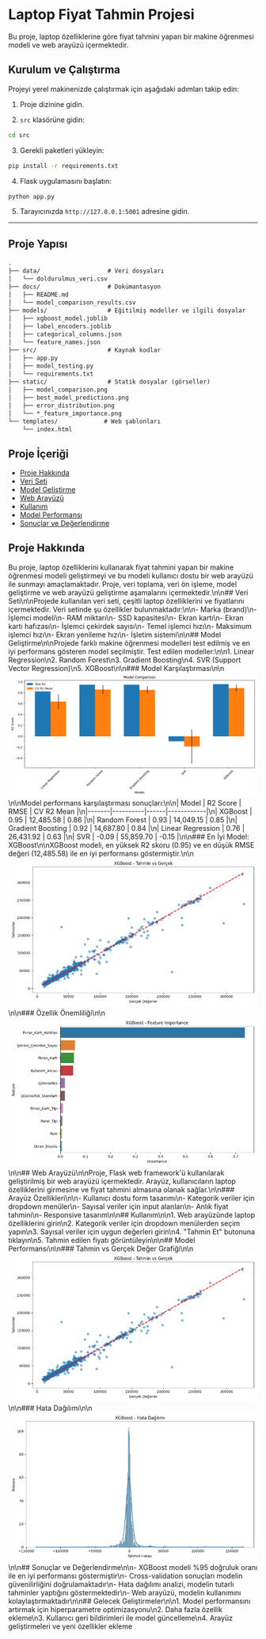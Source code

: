 # Laptop Fiyat Tahmin Projesi

Bu proje, laptop özelliklerine göre fiyat tahmini yapan bir makine öğrenmesi modeli ve web arayüzü içermektedir.

## Kurulum ve Çalıştırma

Projeyi yerel makinenizde çalıştırmak için aşağıdaki adımları takip edin:

1. Proje dizinine gidin.

2. `src` klasörüne gidin:
```bash
cd src
```

3. Gerekli paketleri yükleyin:
```bash
pip install -r requirements.txt
```

4. Flask uygulamasını başlatın:
```bash
python app.py
```

5. Tarayıcınızda `http://127.0.0.1:5001` adresine gidin.

---

## Proje Yapısı

```
.
├── data/                   # Veri dosyaları
│   └── doldurulmus_veri.csv
├── docs/                   # Dokümantasyon
│   ├── README.md
│   └── model_comparison_results.csv
├── models/                 # Eğitilmiş modeller ve ilgili dosyalar
│   ├── xgboost_model.joblib
│   ├── label_encoders.joblib
│   ├── categorical_columns.json
│   └── feature_names.json
├── src/                    # Kaynak kodlar
│   ├── app.py
│   ├── model_testing.py
│   └── requirements.txt
├── static/                 # Statik dosyalar (görseller)
│   ├── model_comparison.png
│   ├── best_model_predictions.png
│   ├── error_distribution.png
│   └── *_feature_importance.png
└── templates/             # Web şablonları
    └── index.html
```

## Proje İçeriği

- [Proje Hakkında](#proje-hakkında)
- [Veri Seti](#veri-seti)
- [Model Geliştirme](#model-geliştirme)
- [Web Arayüzü](#web-arayüzü)
- [Kullanım](#kullanım)
- [Model Performansı](#model-performansı)
- [Sonuçlar ve Değerlendirme](#sonuçlar-ve-değerlendirme)

## Proje Hakkında

Bu proje, laptop özelliklerini kullanarak fiyat tahmini yapan bir makine öğrenmesi modeli geliştirmeyi ve bu modeli kullanıcı dostu bir web arayüzü ile sunmayı amaçlamaktadır. Proje, veri toplama, veri ön işleme, model geliştirme ve web arayüzü geliştirme aşamalarını içermektedir.\n\n## Veri Seti\n\nProjede kullanılan veri seti, çeşitli laptop özelliklerini ve fiyatlarını içermektedir. Veri setinde şu özellikler bulunmaktadır:\n\n- Marka (brand)\n- İşlemci modeli\n- RAM miktarı\n- SSD kapasitesi\n- Ekran kartı\n- Ekran kartı hafızası\n- İşlemci çekirdek sayısı\n- Temel işlemci hızı\n- Maksimum işlemci hızı\n- Ekran yenileme hızı\n- İşletim sistemi\n\n## Model Geliştirme\n\nProjede farklı makine öğrenmesi modelleri test edilmiş ve en iyi performans gösteren model seçilmiştir. Test edilen modeller:\n\n1. Linear Regression\n2. Random Forest\n3. Gradient Boosting\n4. SVR (Support Vector Regression)\n5. XGBoost\n\n### Model Karşılaştırması\n\n![Model Karşılaştırması](../static/model_comparison.png)\n\nModel performans karşılaştırması sonuçları:\n\n| Model | R2 Score | RMSE | CV R2 Mean |\n|-------|----------|------|------------|\n| XGBoost | 0.95 | 12,485.58 | 0.86 |\n| Random Forest | 0.93 | 14,049.15 | 0.85 |\n| Gradient Boosting | 0.92 | 14,687.80 | 0.84 |\n| Linear Regression | 0.76 | 26,431.92 | 0.63 |\n| SVR | -0.09 | 55,859.70 | -0.15 |\n\n### En İyi Model: XGBoost\n\nXGBoost modeli, en yüksek R2 skoru (0.95) ve en düşük RMSE değeri (12,485.58) ile en iyi performansı göstermiştir.\n\n![XGBoost Tahminleri](../static/best_model_predictions.png)\n\n### Özellik Önemliliği\n\n![XGBoost Özellik Önemliliği](../static/xgboost_feature_importance.png)\n\n## Web Arayüzü\n\nProje, Flask web framework\'ü kullanılarak geliştirilmiş bir web arayüzü içermektedir. Arayüz, kullanıcıların laptop özelliklerini girmesine ve fiyat tahmini almasına olanak sağlar.\n\n### Arayüz Özellikleri\n\n- Kullanıcı dostu form tasarımı\n- Kategorik veriler için dropdown menüler\n- Sayısal veriler için input alanları\n- Anlık fiyat tahmini\n- Responsive tasarım\n\n## Kullanım\n\n1. Web arayüzünde laptop özelliklerini girin\n2. Kategorik veriler için dropdown menülerden seçim yapın\n3. Sayısal veriler için uygun değerleri girin\n4. \"Tahmin Et\" butonuna tıklayın\n5. Tahmin edilen fiyatı görüntüleyin\n\n## Model Performansı\n\n### Tahmin vs Gerçek Değer Grafiği\n\n![Tahmin vs Gerçek](../static/best_model_predictions.png)\n\n### Hata Dağılımı\n\n![Hata Dağılımı](../static/error_distribution.png)\n\n## Sonuçlar ve Değerlendirme\n\n- XGBoost modeli %95 doğruluk oranı ile en iyi performansı göstermiştir\n- Cross-validation sonuçları modelin güvenilirliğini doğrulamaktadır\n- Hata dağılımı analizi, modelin tutarlı tahminler yaptığını göstermektedir\n- Web arayüzü, modelin kullanımını kolaylaştırmaktadır\n\n## Gelecek Geliştirmeler\n\n1. Model performansını artırmak için hiperparametre optimizasyonu\n2. Daha fazla özellik ekleme\n3. Kullanıcı geri bildirimleri ile model güncelleme\n4. Arayüz geliştirmeleri ve yeni özellikler ekleme 